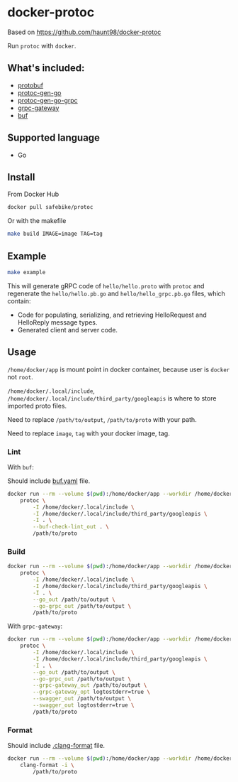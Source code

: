 # docker-protoc

Based on https://github.com/haunt98/docker-protoc

Run `protoc` with `docker`.

## What's included:

- [protobuf](https://github.com/protocolbuffers/protobuf)
- [protoc-gen-go](https://pkg.go.dev/google.golang.org/protobuf/cmd/protoc-gen-go)
- [protoc-gen-go-grpc](https://pkg.go.dev/google.golang.org/grpc/cmd/protoc-gen-go-grpc)
- [grpc-gateway](https://github.com/grpc-ecosystem/grpc-gateway)
- [buf](https://github.com/bufbuild/buf)

## Supported language

- Go

## Install

From Docker Hub

```sh
docker pull safebike/protoc
```

Or with the makefile

```sh
make build IMAGE=image TAG=tag
```

## Example

```sh
make example
```
This will generate gRPC code of `hello/hello.proto` with `protoc` and regenerate the `hello/hello.pb.go` and `hello/hello_grpc.pb.go` files, which contain:
- Code for populating, serializing, and retrieving HelloRequest and HelloReply message types.
- Generated client and server code.


## Usage

`/home/docker/app` is mount point in docker container, because user is `docker` not `root`.

`/home/docker/.local/include`, `/home/docker/.local/include/third_party/googleapis` is where to store imported proto files.

Need to replace `/path/to/output`, `/path/to/proto` with your path.

Need to replace `image`, `tag` with your docker image, tag.

### Lint

With `buf`:

Should include [buf.yaml](buf.yaml) file.

```sh
docker run --rm --volume $(pwd):/home/docker/app --workdir /home/docker/app image:tag \
    protoc \
        -I /home/docker/.local/include \
        -I /home/docker/.local/include/third_party/googleapis \
        -I . \
        --buf-check-lint_out . \
        /path/to/proto
```

### Build

```sh
docker run --rm --volume $(pwd):/home/docker/app --workdir /home/docker/app image:tag \
    protoc \
        -I /home/docker/.local/include \
        -I /home/docker/.local/include/third_party/googleapis \
        -I . \
        --go_out /path/to/output \
        --go-grpc_out /path/to/output \
        /path/to/proto
```

With `grpc-gateway`:

```sh
docker run --rm --volume $(pwd):/home/docker/app --workdir /home/docker/app image:tag \
    protoc \
        -I /home/docker/.local/include \
        -I /home/docker/.local/include/third_party/googleapis \
        -I . \
        --go_out /path/to/output \
        --go-grpc_out /path/to/output \
        --grpc-gateway_out /path/to/output \
        --grpc-gateway_opt logtostderr=true \
        --swagger_out /path/to/output \
        --swagger_out logtostderr=true \
        /path/to/proto
```

### Format

Should include [.clang-format](.clang-format) file.

```sh
docker run --rm --volume $(pwd):/home/docker/app --workdir /home/docker/app image:tag \
    clang-format -i \
        /path/to/proto
```

